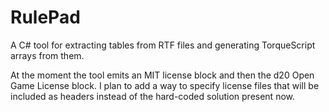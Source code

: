 RulePad
=======

A C# tool for extracting tables from RTF files and generating TorqueScript arrays from them.

At the moment the tool emits an MIT license block and then the d20 Open Game License block.  I plan to add a way to specify license files that will be included as headers instead of the hard-coded solution present now.
